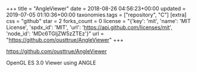 +++
title = "AngleViewer"
date = 2018-08-26 04:56:23+00:00
updated = 2019-07-05 01:10:36+00:00
taxonomies.tags = ["repository", "C"]
[extra]
css = "github"
star = 2
forks_count = 0
license = "{'key': 'mit', 'name': 'MIT License', 'spdx_id': 'MIT', 'url': 'https://api.github.com/licenses/mit', 'node_id': 'MDc6TGljZW5zZTEz'}"
url = "https://github.com/ousttrue/AngleViewer"
+++

<https://github.com/ousttrue/AngleViewer>

OpenGL ES 3.0  Viewer using ANGLE
